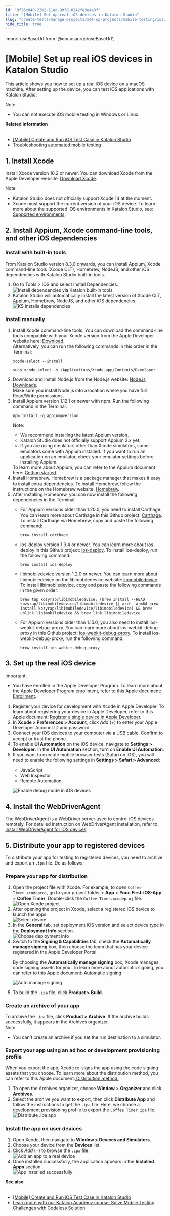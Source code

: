 ```yaml
---
id: "8f26c840-22b2-11ed-9930-0242fe3e4a3f"
title: "[Mobile] Set up real iOS devices in Katalon Studio"
slug: "create-tests/manage-projects/set-up-projects/mobile-testing/ios/mobile-set-up-real-ios-devices-in-katalon-studio"
hide_title: true
---
```

import useBaseUrl from '@docusaurus/useBaseUrl';


# <a id="id" class="anchor_top_offset"/><a id="ariaid-title1" class="anchor_top_offset"/>[Mobile] Set up real iOS devices in <span xmlns="http://www.w3.org/1999/xhtml" className="ph">Katalon Studio</span> 

<p xmlns="http://www.w3.org/1999/xhtml" className="p">This article shows you how to set up a real iOS device on a macOS machine. After setting up the device, you can test iOS applications with <span className="ph">Katalon Studio</span>.</p> 
<div xmlns="http://www.w3.org/1999/xhtml" className="note note note_note"><span className="note__title">Note:</span> <ul className="ul"><li className="li">You can not execute iOS mobile testing in Windows or Linux.</li></ul></div>
<nav xmlns="http://www.w3.org/1999/xhtml" role="navigation" className="related-links"><div className="linklist relinfo"><strong>Related information</strong><br /><br /><ul className="linklist"><li className="linklist"><a className="link" href="/docs/get-started/sample-projects/mobile/mobile-create-and-run-ios-test-case-in-katalon-studio">[Mobile] Create and Run iOS Test Case in Katalon Studio</a></li><li className="linklist"><a className="link" href="/docs/create-tests/troubleshooting-for-test-creation/troubleshoot-mobile-automated-testing/troubleshooting-automated-mobile-testing-overview">Troubleshooting automated mobile testing</a></li></ul></div></nav> 

## <a id="id_1" class="anchor_top_offset"/>1. Install Xcode

<p xmlns="http://www.w3.org/1999/xhtml" className="p">Install Xcode version 10.2 or newer. You can download Xcode from the Apple Developer website: <a className="xref j-external-link" href="https://developer.apple.com/xcode/" target="_blank">Download Xcode</a>.</p> 
<div xmlns="http://www.w3.org/1999/xhtml" className="p"><div className="note note note_note"><span className="note__title">Note:</span> <ul className="ul"><li className="li"><span className="ph">Katalon Studio</span> does not officially support Xcode 14 at the moment.</li><li className="li">Xcode must support the current version of your iOS device. To learn more about the supported iOS environments in <span className="ph">Katalon Studio</span>, see: <a className="xref" href="/docs/supported-execution-environments/supported-environments-for-katalon-studio-and-katalon-runtime-engine-kre">Supported environments</a>.</li></ul></div></div>

## <a id="id_2" class="anchor_top_offset"/>2. Install Appium, Xcode command-line tools, and other iOS dependencies


### <a id="task-7459" class="anchor_top_offset"/>Install with built-in tools 

<section xmlns="http://www.w3.org/1999/xhtml" className="section context">From Katalon Studio version 8.3.0 onwards, you can install Appium, Xcode command-line tools (Xcode CLT), Homebrew, NodeJS, and other iOS dependencies with Katalon Studio built-in tools.</section> 
<ol xmlns="http://www.w3.org/1999/xhtml" className="ol steps"><li className="li step stepexpand"><span className="ph cmd">Go to <span className="ph uicontrol">Tools</span> &gt; <span className="ph uicontrol">iOS</span> and select <span className="ph uicontrol">Install Dependencies</span>.</span><div className="itemgroup info"><img className="image" width={500} src={useBaseUrl("/8f2c4680-22b2-11ed-9930-0242fe3e4a3f.png")} alt="Install dependencies via Katalon built-in tools" /></div></li><li className="li step stepexpand"><span className="ph cmd">Katalon Studio will automatically install the latest version of Xcode CLT, Appium, Homebrew, NodeJS, and other iOS dependencies.</span><div className="itemgroup info"><img className="image" width={500} src={useBaseUrl("/8f2b8330-22b2-11ed-9930-0242fe3e4a3f.png")} alt="KS installs dependencies" /></div></li></ol> 

### <a id="task-2441" class="anchor_top_offset"/>Install manually

<ol xmlns="http://www.w3.org/1999/xhtml" className="ol steps"><li className="li step stepexpand"><span className="ph cmd">Install Xcode command-line tools. You can download the command-line tools compatible with your Xcode version from the Apple Developer website here: <a className="xref j-external-link" href="https://developer.apple.com/download/all/" target="_blank">Download</a>.</span><div className="itemgroup info">Alternatively, you can run the following commands in this order in the Terminal:<pre className="pre codeblock"><code>xcode-select --install</code></pre><pre className="pre codeblock"><code>sudo xcode-select -s /Applications/Xcode.app/Contents/Developer</code></pre> </div></li><li className="li step stepexpand"><span className="ph cmd">Download and install Node.js from the Node.js website: <a className="xref j-external-link" href="https://nodejs.org/en/download/" target="_blank">Node.js Downloads</a>.</span><div className="itemgroup info">Make sure you install Node.js into a location where you have full Read/Write permissions.</div></li><li className="li step stepexpand"><span className="ph cmd">Install Appium version 1.12.1 or newer with npm. Run the following command in the Terminal:</span><div className="itemgroup info"><pre className="pre codeblock"><code>npm install -g appium@version</code></pre><div className="note note note_note"><span className="note__title">Note:</span> <ul className="ul"><li className="li">We recommend installing the latest Appium version. </li><li className="li"><span className="ph">Katalon Studio</span> does not officially support Appium 2.x yet.</li><li className="li">If you are using emulators other than Xcode simulators, some emulators come with Appium installed. If you want to run an application on an emulator, check your emulator settings before installing Appium.</li></ul></div>To learn more about Appium, you can refer to the Appium document here: <a className="xref j-external-link" href="http://appium.io/docs/en/about-appium/getting-started/#installing-appium" target="_blank">Getting started</a>.</div></li><li className="li step stepexpand"><span className="ph cmd">Install Homebrew. Homebrew is a package manager that makes it easy to install extra dependencies. To install Homebrew, follow the instructions on the Homebrew website: <a className="xref j-external-link" href="https://brew.sh/" target="_blank">Homebrew</a>.</span></li><li className="li step stepexpand"><span className="ph cmd">After installing Homebrew, you can now install the following dependencies in the Terminal:</span><div className="itemgroup info"><ul className="ul"><li className="li"><p className="p">For Appium versions older than 1.20.0, you need to install Carthage. You can learn more about Carthage in this Github project: <a className="xref j-external-link" href="https://github.com/Carthage/Carthage" target="_blank">Carthage</a>. To install Carthage via Homebrew, copy and paste the following command:</p><p className="p"><code className="ph codeph">brew install carthage</code></p></li><li className="li"><p className="p">ios-deploy version 1.9.4 or newer. You can learn more about ios-deploy in this Github project: <a className="xref j-external-link" href="https://github.com/ios-control/ios-deploy" target="_blank">ios-deploy</a>. To install ios-deploy, run the following command:</p><p className="p"><code className="ph codeph">brew install ios-deploy</code></p></li><li className="li"><p className="p">libimobiledevice version 1.2.0 or newer. You can learn more about libimobiledevice on the libimobiledevice website: <a className="xref j-external-link" href="https://libimobiledevice.org/" target="_blank">libimobiledevice</a>. To install libimobiledevice, copy and paste the following commands in the given order:</p><div className="p"><pre className="pre codeblock"><code>brew tap kozyrap/libimobiledevice; (brew install --HEAD kozyrap/libimobiledevice/libimobiledevice || arch -arm64 brew install kozyrap/libimobiledevice/libimobiledevice) &amp;&amp; brew unlink libimobiledevice &amp;&amp; brew link libimobiledevice</code></pre></div></li><li className="li"><p className="p">For Appium versions older than 1.15.0, you also need to install ios-webkit-debug-proxy. You can learn more about ios-webkit-debug-proxy in this Github project: <a className="xref j-external-link" href="https://github.com/google/ios-webkit-debug-proxy" target="_blank">ios-webkit-debug-proxy</a>. To install ios-webkit-debug-proxy, run the following command:</p><p className="p"><code className="ph codeph">brew install ios-webkit-debug-proxy</code></p></li></ul></div></li></ol> 

## <a id="task-8602" class="anchor_top_offset"/>3. Set up the real iOS device

<section xmlns="http://www.w3.org/1999/xhtml" className="section context"><div className="note important note_important"><span className="note__title">Important:</span> <ul className="ul"><li className="li">You have enrolled in the Apple Developer Program. To learn more about the Apple Developer Program enrollment, refer to this Apple document: <a className="xref j-external-link" href="https://developer.apple.com/support/enrollment/" target="_blank">Enrollment</a>.</li></ul></div></section> 
<ol xmlns="http://www.w3.org/1999/xhtml" className="ol steps"><li className="li step stepexpand"><span className="ph cmd">Register your device for development with Xcode in Apple Developer. To learn about registering your device in Apple Developer, refer to this Apple document: <a className="xref j-external-link" href="https://developer.apple.com/help/account/register-devices/register-a-single-device/" target="_blank">Register a single device in Apple Developer</a>.</span></li><li className="li step stepexpand"><span className="ph cmd">In <strong className="ph b">Xcode &gt; Preferences &gt; Account</strong>, click <em className="ph i">Add</em> (+) to enter your Apple Developer Account ID and password.</span></li><li className="li step stepexpand"><span className="ph cmd">Connect your iOS devices to your computer via a USB cable. Confirm to accept or trust the phone.</span></li><li className="li step stepexpand"><span className="ph cmd">To enable <strong className="ph b">UI Automation</strong> on the iOS device, navigate to <strong className="ph b">Settings &gt; Developer</strong>. In the <strong className="ph b">UI Automation</strong> section, turn on <strong className="ph b">Enable UI Automation</strong>.</span></li><li className="li step stepexpand"><span className="ph cmd">If you want to execute mobile browser tests (Safari on iOS), you will need to enable the following settings in <strong className="ph b">Settings &gt; Safari &gt; Advanced</strong>:</span><div className="itemgroup info"><ul className="ul"><li className="li">JavaScript</li><li className="li">Web Inspector</li><li className="li">Remote Automation</li></ul><p className="p"><img className="image" width={200} src={useBaseUrl("/8f1b7da0-22b2-11ed-9930-0242fe3e4a3f.png")} alt="Enable debug mode in iOS devices" /></p></div></li></ol> 

## <a id="id_4" class="anchor_top_offset"/>4. Install the WebDriverAgent

<p xmlns="http://www.w3.org/1999/xhtml" className="p">The WebDriverAgent is a WebDriver server used to control iOS devices remotely. For detailed instruction on WebDriverAgent installation, refer to <a className="xref" href="/docs/create-tests/manage-projects/set-up-projects/mobile-testing/ios/mobile-install-webdriveragent-for-real-ios-devices-in-katalon-studio">Install WebDriverAgent for iOS devices</a>.</p> 

## <a id="concept-9888" class="anchor_top_offset"/>5. Distribute your app to registered devices

<p xmlns="http://www.w3.org/1999/xhtml" className="p">To distribute your app for testing to registered devices, you need to archive and export an <code className="ph codeph">.ipa</code> file. Do as follows:</p> 

### <a id="task-8419" class="anchor_top_offset"/>Prepare your app for distribution

<ol xmlns="http://www.w3.org/1999/xhtml" className="ol steps"><li className="li step stepexpand"><span className="ph cmd">Open the project file with Xcode. For example, to open <code className="ph codeph">Coffee Timer.xcodeproj</code>, go to your project folder &gt; <strong className="ph b">App</strong> &gt; <strong className="ph b">Your-First-iOS-App</strong> &gt; <strong className="ph b">Coffee Timer</strong>. Double-click the <code className="ph codeph">Coffee Timer.xcodeproj</code> file.</span><div className="itemgroup info"><img className="image" src={useBaseUrl("/8f1933b0-22b2-11ed-9930-0242fe3e4a3f.png")} alt="Open Xcode project" /></div></li><li className="li step stepexpand"><span className="ph cmd">After opening the project in Xcode, select a registered iOS device to launch the apps.</span><div className="itemgroup info"><img className="image" width={300} src={useBaseUrl("/8f12f220-22b2-11ed-9930-0242fe3e4a3f.png")} alt="Select device" /></div></li><li className="li step stepexpand"><span className="ph cmd">In the <strong className="ph b">General</strong> tab, set deployment iOS version and select device type in the <strong className="ph b">Deployment Info</strong> section.</span><div className="itemgroup info"><img className="image" width={500} src={useBaseUrl("/8f178600-22b2-11ed-9930-0242fe3e4a3f.png")} alt="Choose deployment info" /></div></li><li className="li step stepexpand"><span className="ph cmd">Switch to the <strong className="ph b">Signing &amp; Capabilities</strong> tab, check the <strong className="ph b">Automatically manage signing</strong> box, then choose the team that has your device registered in the Apple Developer Portal.</span><div className="itemgroup info"><p className="p">By choosing the <strong className="ph b">Automatically manage signing</strong> box, Xcode manages code signing assets for you. To learn more about automatic signing, you can refer to this Apple document: <a className="xref j-external-link" href="https://help.apple.com/xcode/mac/current/#/dev80cc24546" target="_blank">Automatic signing</a>.</p><p className="p"><img className="image" width={500} src={useBaseUrl("/8f1451b0-22b2-11ed-9930-0242fe3e4a3f.png")} alt="Auto manage signing" /></p></div></li><li className="li step stepexpand"><span className="ph cmd">To build the <code className="ph codeph">.ipa</code> file, click <strong className="ph b">Product &gt; Build</strong>.</span></li></ol> 

### <a id="task-7276" class="anchor_top_offset"/>Create an archive of your app

<div xmlns="http://www.w3.org/1999/xhtml" className="li step p"><span className="ph cmd">To archive the <code className="ph codeph">.ipa</code> file, click <strong className="ph b">Product &gt; Archive</strong>. If the archive builds successfully, it appears in the Archives organizer.</span><div className="itemgroup info"><div className="note note note_note"><span className="note__title">Note:</span> <ul className="ul"><li className="li">You can't create an archive if you set the run destination to a simulator.</li></ul></div></div></div>

### <a id="task-67" class="anchor_top_offset"/>Export your app using an ad hoc or development provisioning profile

<section xmlns="http://www.w3.org/1999/xhtml" className="section context">When you export the app, Xcode re-signs the app using the code signing assets that you choose. To learn more about the distribution method, you can refer to this Apple document:<a className="xref j-external-link" href="https://help.apple.com/xcode/mac/current/#/dev31de635e5" target="_blank"> Distribution method.</a></section> 
<ol xmlns="http://www.w3.org/1999/xhtml" className="ol steps"><li className="li step stepexpand"><span className="ph cmd">To open the Archives organizer, choose <strong className="ph b">Window</strong> &gt; <strong className="ph b">Organizer</strong> and click <strong className="ph b">Archives</strong>.</span></li><li className="li step stepexpand"><span className="ph cmd">Select the archive you want to export, then click <strong className="ph b">Distribute App</strong> and follow the instructions to get the <code className="ph codeph">.ipa</code> file. Here, we choose a development provisioning profile to export the <code className="ph codeph">Coffee Timer.ipa</code> file.</span><div className="itemgroup info"><img className="image" src={useBaseUrl("/8f169ba0-22b2-11ed-9930-0242fe3e4a3f.gif")} alt="Distribute .ipa app" /></div></li></ol> 

### <a id="task-1360" class="anchor_top_offset"/>Install the app on user devices

<ol xmlns="http://www.w3.org/1999/xhtml" className="ol steps"><li className="li step stepexpand"><span className="ph cmd">Open Xcode, then navigate to <strong className="ph b">Window &gt; Devices and Simulators</strong>.</span></li><li className="li step stepexpand"><span className="ph cmd">Choose your device from the <strong className="ph b">Devices</strong> list.</span></li><li className="li step stepexpand"><span className="ph cmd">Click <em className="ph i">Add</em> (+) to browse the <code className="ph codeph">.ipa</code> file.</span><div className="itemgroup info"><img className="image" src={useBaseUrl("/8f1aba50-22b2-11ed-9930-0242fe3e4a3f.png")} alt="Add an app to a real device" /></div></li><li className="li step stepexpand"><span className="ph cmd">Once installed successfully, the application appears in the <strong className="ph b">Installed Apps</strong> section.</span><div className="itemgroup info"><img className="image" src={useBaseUrl("/8f19f700-22b2-11ed-9930-0242fe3e4a3f.png")} alt="App installed successfully" /></div></li></ol> 
<nav xmlns="http://www.w3.org/1999/xhtml" role="navigation" className="related-links"><div className="linklist"><strong>See also</strong><br /><br /><ul className="linklist"><li className="linklist"><a className="link" href="/docs/get-started/sample-projects/mobile/mobile-create-and-run-ios-test-case-in-katalon-studio">[Mobile] Create and Run iOS Test Case in Katalon Studio</a></li><li className="linklist"><a className="link j-external-link" href="https://academy.katalon.com/courses/codeless-solution-mobile-testing/?utm_source=kat_docs&utm_medium=ios_setup" target="_blank">Learn more with our Katalon Academy course: Solve Mobile Testing Challenges with Codeless Solution</a></li></ul></div></nav> 
